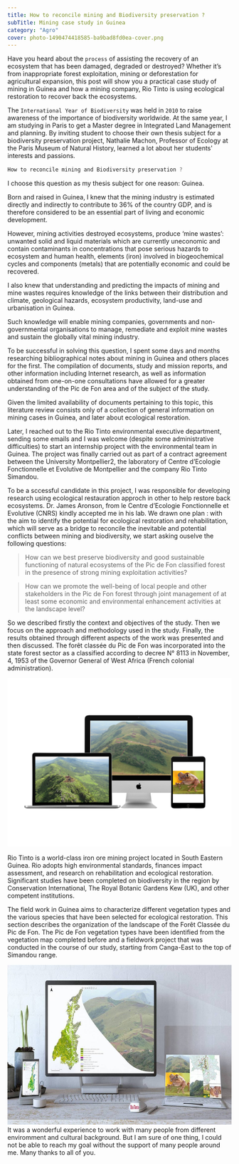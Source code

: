 ```yaml
---
title: How to reconcile mining and Biodiversity preservation ?
subTitle: Mining case study in Guinea
category: "Agro"
cover: photo-1490474418585-ba9bad8fd0ea-cover.png
---
```


Have you heard about the `process` of assisting the recovery of an ecosystem that has been damaged, degraded or destroyed? Whether it’s from inappropriate forest exploitation, mining or deforestation for agricultural expansion, this post will show you a practical case study of mining in Guinea and how a mining company, Rio Tinto is using ecological restoration to recover back the ecosystems.

The `International Year of Biodiversity` was held in `2010` to raise awareness of the importance of biodiversity worldwide. At the same year, I am studying in Paris to get a Master degree in Integrated Land Management and planning. By inviting student to choose their own thesis subject for a biodiversity preservation project, Nathalie Machon, Professor of Ecology at the Paris Museum of Natural History, learned a lot about her students' interests and passions.

```javascript
How to reconcile mining and Biodiversity preservation ?
```

I choose this question as my thesis subject for one reason: Guinea.

Born and raised in Guinea, I knew that the mining industry is estimated directly and indirectly to contribute to 36% of the country GDP, and is therefore considered to be an essential part of living and economic development.

However, mining activities destroyed ecosystems, produce ‘mine wastes’: unwanted solid and liquid materials which are currently uneconomic and contain contaminants in concentrations that pose serious hazards to ecosystem and human health, elements (iron) involved in biogeochemical cycles and components (metals) that are potentially economic and could be recovered.

I also knew that understanding and predicting the impacts of mining and mine wastes requires
knowledge of the links between their distribution and climate, geological hazards, ecosystem productivity, land-use and urbanisation in Guinea.

Such knowledge will enable mining companies, governments and non-governmental organisations to manage, remediate and exploit mine wastes and sustain the globally vital mining industry.

To be successful in solving this question, I spent some days and months researching bibliographical notes about mining in Guinea and others places for the first. The compilation of documents, study and mission reports, and other information including Internet research, as well as information obtained from one-on-one consultations have
allowed for a greater understanding of the Pic de Fon area and of the subject of the study.

Given the limited availability of documents pertaining to this topic, this literature review consists only of a collection of general information on mining cases in Guinea, and later about ecological restoration.

Later, I reached out to the Rio Tinto environmental executive department, sending some emails and I was welcome (despite some administrative difficulties) to start an internship project with the environmental team in Guinea.
The project was finally carried out as part of a contract agreement between the University Montpellier2, the laboratory of Centre d’Ecologie Fonctionnelle et Evolutive de Montpellier and the company Rio Tinto Simandou.

To be a sccessful candidate in this project, I was responsible for developing research using ecological restauration approch in other to help restore back ecosystems. Dr. James Aronson, from le Centre d’Ecologie Fonctionnelle et Evolutive (CNRS) kindly accepted me in his lab. We drawn one plan : with the aim to identify the potential for ecological restoration and rehabilitation, which will serve as a bridge to reconcile the inevitable and potential conflicts between mining and biodiversity, we start asking ouselve the following questions:

> How can we best preserve biodiversity and good sustainable functioning of natural ecosystems of the Pic de Fon classified forest in the presence of strong mining exploitation activities?

> How can we promote the well-being of local people and other stakeholders in the Pic de Fon forest through joint management of at least some economic and environmental enhancement activities at the landscape level?

So we described firstly the context and objectives of the study. Then we focus on the approach and methodology used in the study. Finally, the results obtained through different aspects of the work was presented and then discussed.
The forêt classée du Pic de Fon was incorporated into the state forest sector as a classified according to decree N° 8113 in November, 4, 1953 of the Governor General of West Africa (French colonial administration).

![unsplash.com](./photo-1490474418585-ba9bad8fd0eadfs.png)

Rio Tinto is a world-class iron ore mining project located in South Eastern Guinea. Rio adopts high environmental standards, finances impact assessment, and research on rehabilitation and ecological restoration. Significant studies have been completed on biodiversity in the region by Conservation International, The Royal Botanic Gardens Kew (UK), and other competent institutions.

The field work in Guinea aims to characterize different vegetation types and the various species that have been selected for ecological restoration. This section describes the organization of the landscape of the Forêt Classée du Pic de Fon. The Pic de Fon vegetation types have been identified from the vegetation map completed before and a fieldwork project that was conducted in the course of our study, starting from Canga-East to the top of Simandou range.

![unsplash.com](./photo-1490474418585-ba9bad8fddjdjdj.jpg)
It was a wonderful experience to work with many people from different enviromment and cultural background. But I am sure of one thing, I could not be able to reach my goal without the support of many people around me. Many thanks to all of you.
